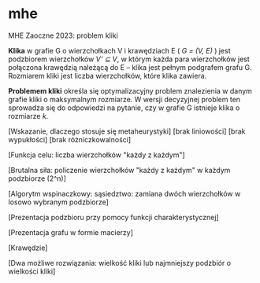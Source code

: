 # mhe
MHE Zaoczne 2023: problem kliki

**Klika** w grafie G o wierzchołkach V i krawędziach E ( _G = (V, E)_ ) jest podzbiorem wierzchołków _V' ⊆ V_, w którym każda para wierzchołków jest połączona krawędzią należącą do E – klika jest pełnym podgrafem grafu G. Rozmiarem kliki jest liczba wierzchołków, które klika zawiera.

**Problemem kliki** określa się optymalizacyjny problem znalezienia w danym grafie kliki o maksymalnym rozmiarze. W wersji decyzyjnej problem ten sprowadza się do odpowiedzi na pytanie, czy w grafie G istnieje klika o rozmiarze _k_.

[Wskazanie, dlaczego stosuje się metaheurystyki]
    [brak liniowości]
    [brak wypukłości]
    [brak różniczkowalności]

[Funkcja celu: liczba wierzchołków "każdy z każdym"]

[Brutalna siła: policzenie wierzchołków "każdy z każdym" w każdym podzbiorze (2^n)]

[Algorytm wspinaczkowy: sąsiedztwo: zamiana dwóch wierzchołków w losowo wybranym podzbiorze]

[Prezentacja podzbioru przy pomocy funkcji charakterystycznej]

[Prezentacja grafu w formie macierzy]

[Krawędzie]

[Dwa możliwe rozwiązania: wielkość kliki lub najmniejszy podzbiór o wielkości kliki]